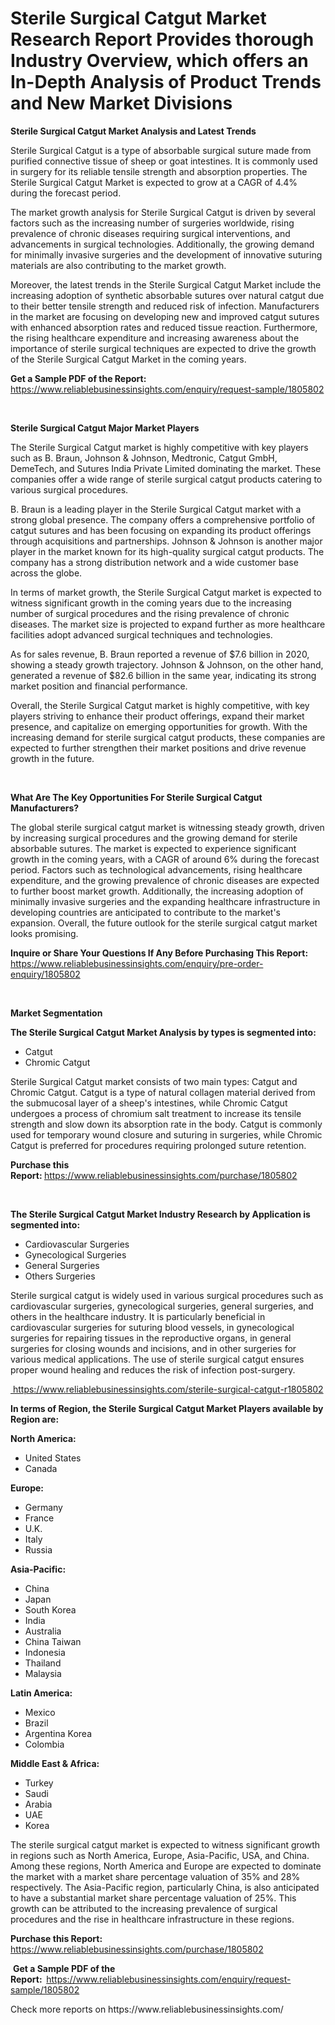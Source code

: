 <p><h1>Sterile Surgical Catgut Market Research Report Provides thorough Industry Overview, which offers an In-Depth Analysis of Product Trends and New Market Divisions</h1></p><p><strong>Sterile Surgical Catgut Market Analysis and Latest Trends</strong></p>
<p><p>Sterile Surgical Catgut is a type of absorbable surgical suture made from purified connective tissue of sheep or goat intestines. It is commonly used in surgery for its reliable tensile strength and absorption properties. The Sterile Surgical Catgut Market is expected to grow at a CAGR of 4.4% during the forecast period. </p><p>The market growth analysis for Sterile Surgical Catgut is driven by several factors such as the increasing number of surgeries worldwide, rising prevalence of chronic diseases requiring surgical interventions, and advancements in surgical technologies. Additionally, the growing demand for minimally invasive surgeries and the development of innovative suturing materials are also contributing to the market growth.</p><p>Moreover, the latest trends in the Sterile Surgical Catgut Market include the increasing adoption of synthetic absorbable sutures over natural catgut due to their better tensile strength and reduced risk of infection. Manufacturers in the market are focusing on developing new and improved catgut sutures with enhanced absorption rates and reduced tissue reaction. Furthermore, the rising healthcare expenditure and increasing awareness about the importance of sterile surgical techniques are expected to drive the growth of the Sterile Surgical Catgut Market in the coming years.</p></p>
<p><strong>Get a Sample PDF of the Report:&nbsp;</strong> <a href="https://www.reliablebusinessinsights.com/enquiry/request-sample/1805802">https://www.reliablebusinessinsights.com/enquiry/request-sample/1805802</a></p>
<p>&nbsp;</p>
<p><strong>Sterile Surgical Catgut Major Market Players</strong></p>
<p><p>The Sterile Surgical Catgut market is highly competitive with key players such as B. Braun, Johnson & Johnson, Medtronic, Catgut GmbH, DemeTech, and Sutures India Private Limited dominating the market. These companies offer a wide range of sterile surgical catgut products catering to various surgical procedures.</p><p>B. Braun is a leading player in the Sterile Surgical Catgut market with a strong global presence. The company offers a comprehensive portfolio of catgut sutures and has been focusing on expanding its product offerings through acquisitions and partnerships. Johnson & Johnson is another major player in the market known for its high-quality surgical catgut products. The company has a strong distribution network and a wide customer base across the globe.</p><p>In terms of market growth, the Sterile Surgical Catgut market is expected to witness significant growth in the coming years due to the increasing number of surgical procedures and the rising prevalence of chronic diseases. The market size is projected to expand further as more healthcare facilities adopt advanced surgical techniques and technologies.</p><p>As for sales revenue, B. Braun reported a revenue of $7.6 billion in 2020, showing a steady growth trajectory. Johnson & Johnson, on the other hand, generated a revenue of $82.6 billion in the same year, indicating its strong market position and financial performance.</p><p>Overall, the Sterile Surgical Catgut market is highly competitive, with key players striving to enhance their product offerings, expand their market presence, and capitalize on emerging opportunities for growth. With the increasing demand for sterile surgical catgut products, these companies are expected to further strengthen their market positions and drive revenue growth in the future.</p></p>
<p>&nbsp;</p>
<p><strong>What Are The Key Opportunities For Sterile Surgical Catgut Manufacturers?</strong></p>
<p><p>The global sterile surgical catgut market is witnessing steady growth, driven by increasing surgical procedures and the growing demand for sterile absorbable sutures. The market is expected to experience significant growth in the coming years, with a CAGR of around 6% during the forecast period. Factors such as technological advancements, rising healthcare expenditure, and the growing prevalence of chronic diseases are expected to further boost market growth. Additionally, the increasing adoption of minimally invasive surgeries and the expanding healthcare infrastructure in developing countries are anticipated to contribute to the market's expansion. Overall, the future outlook for the sterile surgical catgut market looks promising.</p></p>
<p><strong>Inquire or Share Your Questions If Any Before Purchasing This Report:</strong> <a href="https://www.reliablebusinessinsights.com/enquiry/pre-order-enquiry/1805802">https://www.reliablebusinessinsights.com/enquiry/pre-order-enquiry/1805802</a></p>
<p>&nbsp;</p>
<p><strong>Market Segmentation</strong></p>
<p><strong>The Sterile Surgical Catgut Market Analysis by types is segmented into:</strong></p>
<p><ul><li>Catgut</li><li>Chromic Catgut</li></ul></p>
<p><p>Sterile Surgical Catgut market consists of two main types: Catgut and Chromic Catgut. Catgut is a type of natural collagen material derived from the submucosal layer of a sheep's intestines, while Chromic Catgut undergoes a process of chromium salt treatment to increase its tensile strength and slow down its absorption rate in the body. Catgut is commonly used for temporary wound closure and suturing in surgeries, while Chromic Catgut is preferred for procedures requiring prolonged suture retention.</p></p>
<p><strong>Purchase this Report:&nbsp;</strong><a href="https://www.reliablebusinessinsights.com/purchase/1805802">https://www.reliablebusinessinsights.com/purchase/1805802</a></p>
<p>&nbsp;</p>
<p><strong>The Sterile Surgical Catgut Market Industry Research by Application is segmented into:</strong></p>
<p><ul><li>Cardiovascular Surgeries</li><li>Gynecological Surgeries</li><li>General Surgeries</li><li>Others Surgeries</li></ul></p>
<p><p>Sterile surgical catgut is widely used in various surgical procedures such as cardiovascular surgeries, gynecological surgeries, general surgeries, and others in the healthcare industry. It is particularly beneficial in cardiovascular surgeries for suturing blood vessels, in gynecological surgeries for repairing tissues in the reproductive organs, in general surgeries for closing wounds and incisions, and in other surgeries for various medical applications. The use of sterile surgical catgut ensures proper wound healing and reduces the risk of infection post-surgery.</p></p>
<p><a href="https://www.reliablebusinessinsights.com/sterile-surgical-catgut-r1805802">&nbsp;https://www.reliablebusinessinsights.com/sterile-surgical-catgut-r1805802</a></p>
<p><strong>In terms of Region, the Sterile Surgical Catgut Market Players available by Region are:</strong></p>
<p>
    <p> <strong> North America: </strong>
        <ul>
            <li>United States</li>
            <li>Canada</li>
        </ul>
        </p> 
    <p> <strong> Europe: </strong>
        <ul>
            <li>Germany</li>
            <li>France</li>
            <li>U.K.</li>
            <li>Italy</li>
            <li>Russia</li>
        </ul>
        </p> 
    <p> <strong> Asia-Pacific: </strong>
        <ul>
            <li>China</li>
            <li>Japan</li>
            <li>South Korea</li>
            <li>India</li>
            <li>Australia</li>
            <li>China Taiwan</li>
            <li>Indonesia</li>
            <li>Thailand</li>
            <li>Malaysia</li>
        </ul>
        </p> 
    <p> <strong> Latin America: </strong>
        <ul>
            <li>Mexico</li>
            <li>Brazil</li>
            <li>Argentina Korea</li>
            <li>Colombia</li>
        </ul>
        </p> 
    <p> <strong> Middle East & Africa: </strong>
        <ul>
            <li>Turkey</li>
            <li>Saudi</li>
            <li>Arabia</li>
            <li>UAE</li>
            <li>Korea</li>
        </ul>
    </p>
    </p>
<p><p>The sterile surgical catgut market is expected to witness significant growth in regions such as North America, Europe, Asia-Pacific, USA, and China. Among these regions, North America and Europe are expected to dominate the market with a market share percentage valuation of 35% and 28% respectively. The Asia-Pacific region, particularly China, is also anticipated to have a substantial market share percentage valuation of 25%. This growth can be attributed to the increasing prevalence of surgical procedures and the rise in healthcare infrastructure in these regions.</p></p>
<p><strong>Purchase this Report: </strong><a href="https://www.reliablebusinessinsights.com/purchase/1805802">https://www.reliablebusinessinsights.com/purchase/1805802</a></p>
<p>&nbsp;<strong>Get a Sample PDF of the Report:&nbsp;&nbsp;</strong><a href="https://www.reliablebusinessinsights.com/enquiry/request-sample/1805802">https://www.reliablebusinessinsights.com/enquiry/request-sample/1805802</a></p>
<p><strong></strong></p>
<p>Check more reports on https://www.reliablebusinessinsights.com/</p>